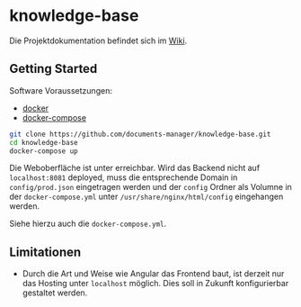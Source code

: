 # knowledge-base

Die Projektdokumentation befindet sich im [Wiki](https://github.com/documents-manager/knowledge-base/wiki).

## Getting Started

Software Voraussetzungen:

- [docker](https://docs.docker.com/get-docker/)
- [docker-compose](https://docs.docker.com/compose/install/)

```bash
git clone https://github.com/documents-manager/knowledge-base.git
cd knowledge-base
docker-compose up
```

Die Weboberfläche ist unter [](http://localhost:8080) erreichbar. Wird das Backend nicht auf `localhost:8081` deployed, muss die entsprechende Domain in `config/prod.json` eingetragen werden und der `config` Ordner als Volumne in der `docker-compose.yml` unter `/usr/share/nginx/html/config` eingehangen werden.

Siehe hierzu auch die `docker-compose.yml`.

## Limitationen

- Durch die Art und Weise wie Angular das Frontend baut, ist derzeit nur das Hosting unter `localhost` möglich. Dies soll in Zukunft konfigurierbar gestaltet werden.